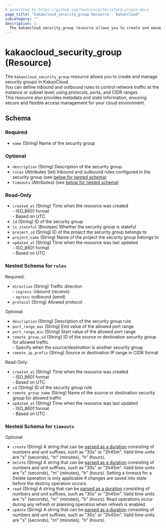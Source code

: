 ```yaml
---
# generated by https://github.com/hashicorp/terraform-plugin-docs
page_title: "kakaocloud_security_group Resource - kakaocloud"
subcategory: ""
description: |-
  The kakaocloud_security_group resource allows you to create and manage security groups in KakaoCloud.You can define inbound and outbound rules to control network traffic at the instance or subnet level, using protocols, ports, and CIDR ranges.This resource also provides metadata and state information, ensuring secure and flexible access management for your cloud environment.
---
```


# kakaocloud_security_group (Resource)

The `kakaocloud_security_group` resource allows you to create and manage security groups in KakaoCloud.  
You can define inbound and outbound rules to control network traffic at the instance or subnet level, using protocols, ports, and CIDR ranges.  
This resource also provides metadata and state information, ensuring secure and flexible access management for your cloud environment.



<!-- schema generated by tfplugindocs -->
## Schema

### Required

- `name` (String) Name of the security group

### Optional

- `description` (String) Description of the security group
- `rules` (Attributes Set) Inbound and outbound rules configured in the security group (see [below for nested schema](#nestedatt--rules))
- `timeouts` (Attributes) (see [below for nested schema](#nestedatt--timeouts))

### Read-Only

- `created_at` (String) Time when the resource was created <br/> - ISO_8601 format <br/> - Based on UTC
- `id` (String) ID of the security group
- `is_stateful` (Boolean) Whether the security group is stateful
- `project_id` (String) ID of the project the security group belongs to
- `project_name` (String) Name of the project the security group belongs to
- `updated_at` (String) Time when the resource was last updated <br/> - ISO_8601 format <br/> - Based on UTC

<a id="nestedatt--rules"></a>
### Nested Schema for `rules`

Required:

- `direction` (String) Traffic direction <br/> - `ingress`: inbound (receive) <br/> - `egress`: outbound (send)
- `protocol` (String) Allowed protocol

Optional:

- `description` (String) Description of the security group rule
- `port_range_max` (String) End value of the allowed port range
- `port_range_min` (String) Start value of the allowed port range
- `remote_group_id` (String) ID of the source or destination security group for allowed traffic <br/> - Specify when the source/destination is another security group
- `remote_ip_prefix` (String) Source or destination IP range in CIDR format

Read-Only:

- `created_at` (String) Time when the resource was created <br/> - ISO_8601 format <br/> - Based on UTC
- `id` (String) ID of the security group rule
- `remote_group_name` (String) Name of the source or destination security group for allowed traffic
- `updated_at` (String) Time when the resource was last updated <br/> - ISO_8601 format <br/> - Based on UTC


<a id="nestedatt--timeouts"></a>
### Nested Schema for `timeouts`

Optional:

- `create` (String) A string that can be [parsed as a duration](https://pkg.go.dev/time#ParseDuration) consisting of numbers and unit suffixes, such as "30s" or "2h45m". Valid time units are "s" (seconds), "m" (minutes), "h" (hours).
- `delete` (String) A string that can be [parsed as a duration](https://pkg.go.dev/time#ParseDuration) consisting of numbers and unit suffixes, such as "30s" or "2h45m". Valid time units are "s" (seconds), "m" (minutes), "h" (hours). Setting a timeout for a Delete operation is only applicable if changes are saved into state before the destroy operation occurs.
- `read` (String) A string that can be [parsed as a duration](https://pkg.go.dev/time#ParseDuration) consisting of numbers and unit suffixes, such as "30s" or "2h45m". Valid time units are "s" (seconds), "m" (minutes), "h" (hours). Read operations occur during any refresh or planning operation when refresh is enabled.
- `update` (String) A string that can be [parsed as a duration](https://pkg.go.dev/time#ParseDuration) consisting of numbers and unit suffixes, such as "30s" or "2h45m". Valid time units are "s" (seconds), "m" (minutes), "h" (hours).
